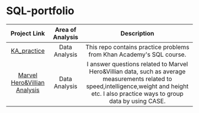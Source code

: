 # SQL-portfolio

| Project Link   | Area of Analysis | Description |
|     :---:      | :---: | :---: |
| [KA_practice](https://github.com/nischala16/SQL-portfolio/tree/main/KA_practice)| Data Analysis | This repo contains practice problems from Khan Academy's SQL course.
| [Marvel Hero&Villian Analysis](https://github.com/nischala16/SQL-portfolio/blob/main/Marvel%20Villain%20Analysis)| Data Analysis | I answer questions related to Marvel Hero&Villian data, such as average measurements related to speed,intelligence,weight and height etc. I also practice ways to group data by using CASE.

